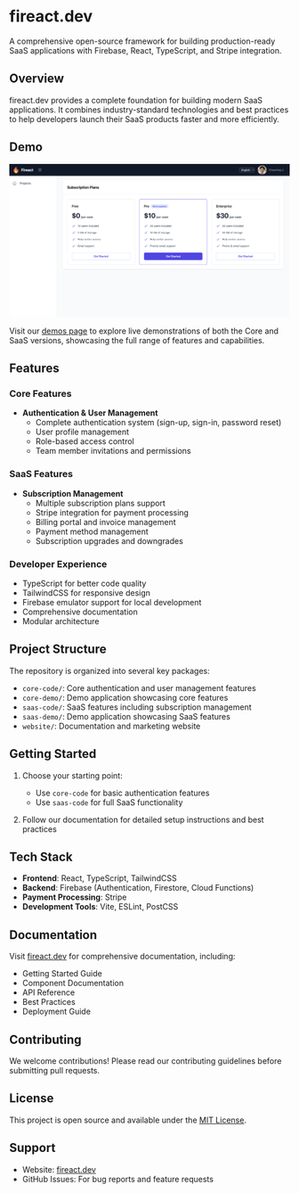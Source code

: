 # fireact.dev

A comprehensive open-source framework for building production-ready SaaS applications with Firebase, React, TypeScript, and Stripe integration.

## Overview

fireact.dev provides a complete foundation for building modern SaaS applications. It combines industry-standard technologies and best practices to help developers launch their SaaS products faster and more efficiently.

## Demo

![SaaS Demo](saas-demo.png)

Visit our [demos page](https://fireact.dev/demos/) to explore live demonstrations of both the Core and SaaS versions, showcasing the full range of features and capabilities.

## Features

### Core Features
- **Authentication & User Management**
  - Complete authentication system (sign-up, sign-in, password reset)
  - User profile management
  - Role-based access control
  - Team member invitations and permissions

### SaaS Features
- **Subscription Management**
  - Multiple subscription plans support
  - Stripe integration for payment processing
  - Billing portal and invoice management
  - Payment method management
  - Subscription upgrades and downgrades

### Developer Experience
- TypeScript for better code quality
- TailwindCSS for responsive design
- Firebase emulator support for local development
- Comprehensive documentation
- Modular architecture

## Project Structure

The repository is organized into several key packages:

- `core-code/`: Core authentication and user management features
- `core-demo/`: Demo application showcasing core features
- `saas-code/`: SaaS features including subscription management
- `saas-demo/`: Demo application showcasing SaaS features
- `website/`: Documentation and marketing website

## Getting Started

1. Choose your starting point:
   - Use `core-code` for basic authentication features
   - Use `saas-code` for full SaaS functionality

2. Follow our documentation for detailed setup instructions and best practices

## Tech Stack

- **Frontend**: React, TypeScript, TailwindCSS
- **Backend**: Firebase (Authentication, Firestore, Cloud Functions)
- **Payment Processing**: Stripe
- **Development Tools**: Vite, ESLint, PostCSS

## Documentation

Visit [fireact.dev](https://fireact.dev) for comprehensive documentation, including:

- Getting Started Guide
- Component Documentation
- API Reference
- Best Practices
- Deployment Guide

## Contributing

We welcome contributions! Please read our contributing guidelines before submitting pull requests.

## License

This project is open source and available under the [MIT License](LICENSE).

## Support

- Website: [fireact.dev](https://fireact.dev)
- GitHub Issues: For bug reports and feature requests
